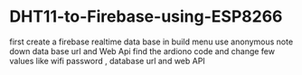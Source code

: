 # DHT11-to-Firebase-using-ESP8266
first create a firebase realtime data base
in build menu use anonymous 
note down data base url and Web Api
find the ardiono code and change few values like wifi password , database url and web API
